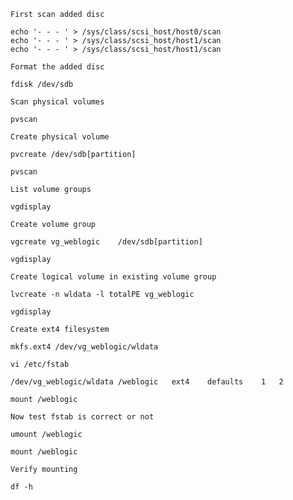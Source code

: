     First scan added disc
    
    echo '- - - ' > /sys/class/scsi_host/host0/scan
    echo '- - - ' > /sys/class/scsi_host/host1/scan
    echo '- - - ' > /sys/class/scsi_host/host1/scan
    
    Format the added disc
    
    fdisk /dev/sdb
    
    Scan physical volumes
    
    pvscan
    
    Create physical volume
    
    pvcreate /dev/sdb[partition]
    
    pvscan
    
    List volume groups
    
    vgdisplay
    
    Create volume group
    
    vgcreate vg_weblogic	/dev/sdb[partition]
    
    vgdisplay
    
    Create logical volume in existing volume group
    
    lvcreate -n wldata -l totalPE vg_weblogic
    
    vgdisplay
    
    Create ext4 filesystem
    
    mkfs.ext4 /dev/vg_weblogic/wldata
    
    vi /etc/fstab
    
    /dev/vg_weblogic/wldata	/weblogic	ext4	defaults	1	2
    
    mount /weblogic
    
    Now test fstab is correct or not
    
    umount /weblogic
    
    mount /weblogic
    
    Verify mounting
    
    df -h
    